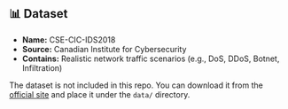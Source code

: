 ## 📊 Dataset

- **Name:** CSE-CIC-IDS2018
- **Source:** Canadian Institute for Cybersecurity
- **Contains:** Realistic network traffic scenarios (e.g., DoS, DDoS, Botnet, Infiltration)

The dataset is not included in this repo. You can download it from the [official site](https://www.unb.ca/cic/datasets/ids-2018.html) and place it under the `data/` directory.